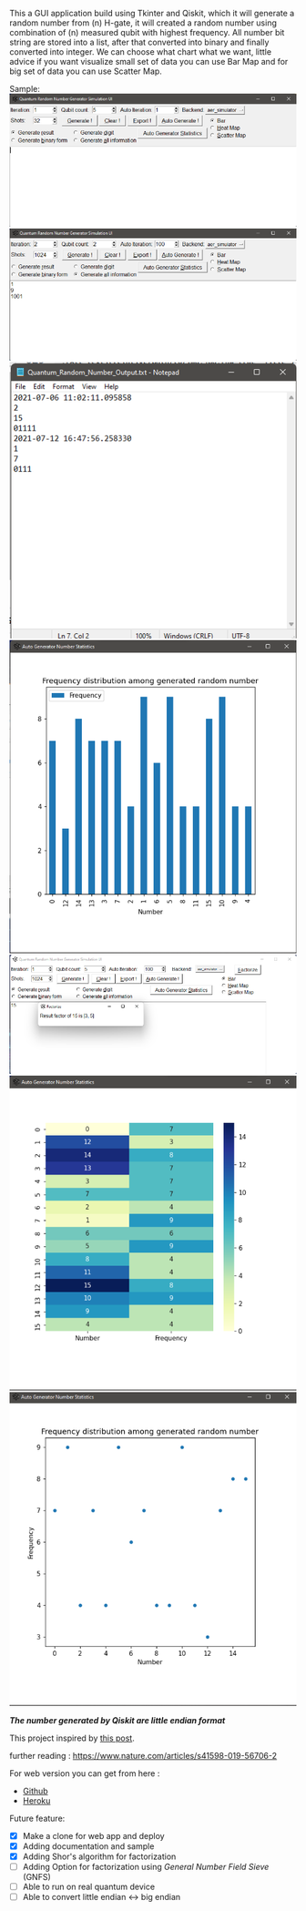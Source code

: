 This a GUI application build using Tkinter and Qiskit, which it will generate a random number from (n) H-gate,
it will created a random number using combination of (n) measured qubit with highest frequency.
All number bit string are stored into a list, after that converted into binary and finally converted into integer.
We can choose what chart what we want, little advice if you want visualize small set of data you can use Bar Map and for big set of data you can use Scatter Map.

Sample:
![UI](img/main_app.png)
![result](img/result_app.png)
![export_sample](img/export_sample.png)
![bar_chart](img/sample_bar_chart.png)
![factorize](img/factorize.png)
![heatmap_chart](img/sample_heatmap_chart.png)
![scatter_chart](img/sample_scattermap_chart.png)

***The number generated by Qiskit are little endian format***

This project inspired by [this post](https://blog.red-badger.com/2018/9/24/generate-true-random-numbers-with-a-quantum-computer).

further reading :
https://www.nature.com/articles/s41598-019-56706-2

For web version you can get from here :
* [Github](https://github.com/AFOEK/Quantum_Random_Number_Generator_Flask)
* [Heroku](qrng-flask.herokuapp.com)

Future feature:
- [x] Make a clone for web app and deploy
- [x] Adding documentation and sample
- [x] Adding Shor's algorithm for factorization
- [ ] Adding Option for factorization using _General Number Field Sieve_ (GNFS)
- [ ] Able to run on real quantum device
- [ ] Able to convert little endian ↔ big endian
